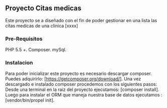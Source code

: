 ## Proyecto Citas medicas
Este proyecto se a diseñado con el fin de poder gestionar en una lista las citas medicas de una clinica [xxxx]

### Pre-Requisitos
PHP 5.5 +.
Composer.
mySql.

### Instalacion

Para poder inicializar este proyecto es necesario descargar composer.
Puedes adquirirlo: [https://getcomposer.org/download/].
Una vez descargado e instalado composer procedemos con los siguientes pasos:
Desde una terminal en la raiz del proyecto ejecutamos: [composer install].
Luego para instalar el ORM que maneja nuestra base de datos ejecutamos : [vendor/bin/propel init].